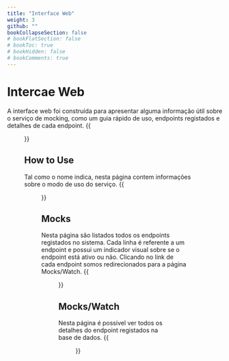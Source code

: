 ```yaml
---
title: "Interface Web"
weight: 3
github: ""
bookCollapseSection: false
# bookFlatSection: false
# bookToc: true
# bookHidden: false
# bookComments: true
---
```

# Intercae Web
A interface web foi construída para apresentar alguma informação útil sobre o serviço de mocking, como um guia rápido de uso, endpoints registados e detalhes de cada endpoint.
{{<figure src="/images/mock-api/homepage.png">}}

## How to Use
Tal como o nome indica, nesta página contem informações sobre o modo de uso do serviço.
{{<figure src="/images/mock-api/howtouse.png">}}

## Mocks
Nesta página são listados todos os endpoints registados no sistema. Cada linha é referente a um endpoint e possui um indicador visual sobre se o endpoint está ativo ou não. Clicando no link de cada endpoint somos redirecionados para a página Mocks/Watch.
{{<figure src="/images/mock-api/mocks.png">}}

## Mocks/Watch
Nesta página é possivel ver todos os detalhes do endpoint registados na base de dados.
{{<figure src="/images/mock-api/mocks-watch.png">}}